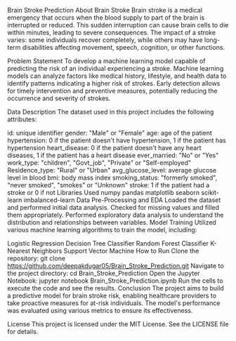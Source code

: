Brain Stroke Prediction
About Brain Stroke
Brain stroke is a medical emergency that occurs when the blood supply to part of the brain is interrupted or reduced. This sudden interruption can cause brain cells to die within minutes, leading to severe consequences. The impact of a stroke varies: some individuals recover completely, while others may have long-term disabilities affecting movement, speech, cognition, or other functions.

Problem Statement
To develop a machine learning model capable of predicting the risk of an individual experiencing a stroke. Machine learning models can analyze factors like medical history, lifestyle, and health data to identify patterns indicating a higher risk of strokes. Early detection allows for timely intervention and preventive measures, potentially reducing the occurrence and severity of strokes.

Data Description
The dataset used in this project includes the following attributes:

id: unique identifier
gender: "Male" or "Female"
age: age of the patient
hypertension: 0 if the patient doesn't have hypertension, 1 if the patient has hypertension
heart_disease: 0 if the patient doesn't have any heart diseases, 1 if the patient has a heart disease
ever_married: "No" or "Yes"
work_type: "children", "Govt_job", "Private" or "Self-employed"
Residence_type: "Rural" or "Urban"
avg_glucose_level: average glucose level in blood
bmi: body mass index
smoking_status: "formerly smoked", "never smoked", "smokes" or "Unknown"
stroke: 1 if the patient had a stroke or 0 if not
Libraries Used
numpy
pandas
matplotlib
seaborn
scikit-learn
imbalanced-learn
Data Pre-Processing and EDA
Loaded the dataset and performed initial data analysis.
Checked for missing values and filled them appropriately.
Performed exploratory data analysis to understand the distribution and relationships between variables.
Model Training
Utilized various machine learning algorithms to train the model, including:

Logistic Regression
Decision Tree Classifier
Random Forest Classifier
K-Nearest Neighbors
Support Vector Machine
How to Run
Clone the repository: git clone https://github.com/deepakdugar05/Brain_Stroke_Prediction.git
Navigate to the project directory: cd Brain_Stroke_Prediction
Open the Jupyter Notebook: jupyter notebook Brain_Stroke_Prediction.ipynb
Run the cells to execute the code and see the results.
Conclusion
The project aims to build a predictive model for brain stroke risk, enabling healthcare providers to take proactive measures for at-risk individuals. The model's performance was evaluated using various metrics to ensure its effectiveness.

License
This project is licensed under the MIT License. See the LICENSE file for details.

